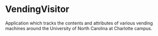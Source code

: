 # VendingVisitor
Application which tracks the contents and attributes of various vending machines around the University of North Carolina at Charlotte campus.
